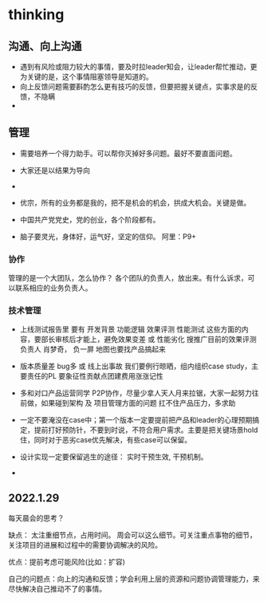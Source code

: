 # thinking


## 沟通、向上沟通

* 遇到有风险或阻力较大的事情，要及时拉leader知会，让leader帮忙推动，更为关键的是，这个事情阻塞领导是知道的。
* 向上反馈问题需要斟酌怎么更有技巧的反馈，但要把握关键点，实事求是的反馈，不隐瞒
* 

## 管理

* 需要培养一个得力助手。可以帮你灭掉好多问题。最好不要直面问题。
* 大家还是以结果为导向


*  
*  优宗，所有的业务都是我的，把不是机会的机会，拱成大机会。关键是做。
*  中国共产党党史，党的创业，各个阶段都有。 
*  脑子要灵光，身体好，运气好，坚定的信仰。 阿里：P9+


### 协作
管理的是一个大团队，怎么协作？
各个团队的负责人，放出来。有什么诉求，可以联系相应的业务负责人。

### 技术管理

* 上线测试报告里 要有 开发背景  功能逻辑 效果评测  性能测试 这些方面的内容，要部长审核后才能上，避免效果变差 或  性能劣化
搜推广目前的效果评测负责人  肖梦奇， 负一屏 地图也要找产品搞起来
* 版本质量差 bug多  或  线上出事故  我们要例行晾晒，组内组织case study，主要责任的PL 要象征性贡献点团建费用涨涨记性
* 多和对口产品运营同学 P2P协作，尽量少拿人天人月来拉锯，大家一起努力往前做，如果碰到架构 及 项目管理方面的问题  扛不住产品压力，多求助

* 一定不要淹没在case中；第一个版本一定要提前把产品和leader的心理预期搞定，提前打好预防针，不要到时说，不符合用户需求。主要是把关键场景hold住，同时对于恶劣case优先解决，有些case可以保留。
* 设计实现一定要保留逃生的途径： 实时干预生效,  干预机制。
* 









## 2022.1.29

每天晨会的思考？

缺点： 太注重细节点，占用时间。 周会可以这么细节。可关注重点事物的细节，关注项目的进展和过程中的需要协调解决的风险。

优点：提前考虑可能风险(比如：扩容)

自己的问题点：向上的沟通和反馈；学会利用上层的资源和问题协调管理能力，来尽快解决自己推动不了的事情。

